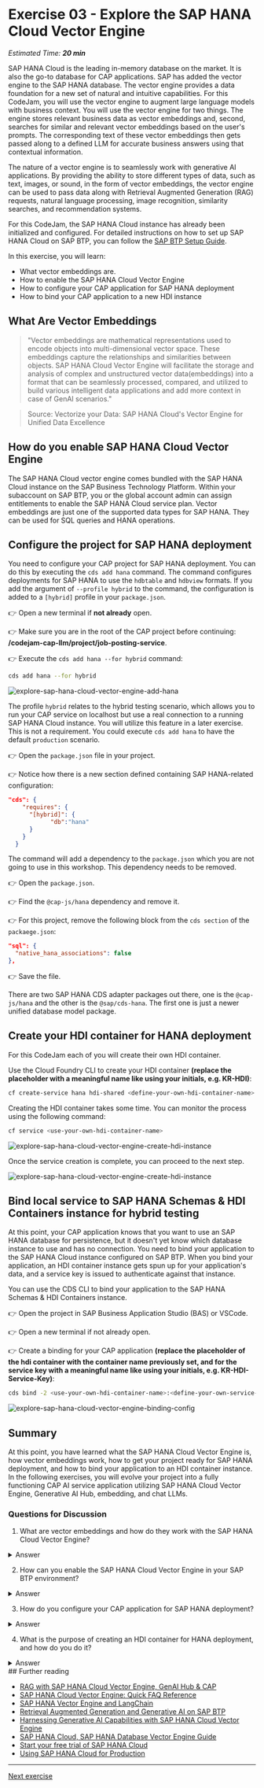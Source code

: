 # Exercise 03 - Explore the SAP HANA Cloud Vector Engine

_Estimated Time: **20 min**_

SAP HANA Cloud is the leading in-memory database on the market. It is also the go-to database for CAP applications. SAP has added the vector engine to the SAP HANA database. The vector engine provides a data foundation for a new set of natural and intuitive capabilities. For this CodeJam, you will use the vector engine to augment large language models with business context. You will use the vector engine for two things. The engine stores relevant business data as vector embeddings and, second, searches for similar and relevant vector embeddings based on the user's prompts. The corresponding text of these vector embeddings then gets passed along to a defined LLM for accurate business answers using that contextual information.

The nature of a vector engine is to seamlessly work with generative AI applications. By providing the ability to store different types of data, such as text, images, or sound, in the form of vector embeddings, the vector engine can be used to pass data along with Retrieval Augmented Generation (RAG) requests, natural language processing, image recognition, similarity searches, and recommendation systems.

For this CodeJam, the SAP HANA Cloud instance has already been initialized and configured. For detailed instructions on how to set up SAP HANA Cloud on SAP BTP, you can follow the [SAP BTP Setup Guide](../../btp-setup-guide.md).

In this exercise, you will learn:

- What vector embeddings are.
- How to enable the SAP HANA Cloud Vector Engine
- How to configure your CAP application for SAP HANA deployment
- How to bind your CAP application to a new HDI instance

## What Are Vector Embeddings

> "Vector embeddings are mathematical representations used to encode objects into multi-dimensional vector space. These embeddings capture the relationships and similarities between objects. SAP HANA Cloud Vector Engine will facilitate the storage and analysis of complex and unstructured vector data(embeddings) into a format that can be seamlessly processed, compared, and utilized to build various intelligent data applications and add more context in case of GenAI scenarios."

> Source: Vectorize your Data: SAP HANA Cloud's Vector Engine for Unified Data Excellence

## How do you enable SAP HANA Cloud Vector Engine

The SAP HANA Cloud vector engine comes bundled with the SAP HANA Cloud instance on the SAP Business Technology Platform. Within your subaccount on SAP BTP, you or the global account admin can assign entitlements to enable the SAP HANA Cloud service plan.
Vector embeddings are just one of the supported data types for SAP HANA. They can be used for SQL queries and HANA operations.

## Configure the project for SAP HANA deployment

You need to configure your CAP project for SAP HANA deployment. You can do this by executing the `cds add hana` command. The command configures deployments for SAP HANA to use the `hdbtable` and `hdbview` formats. If you add the argument of `--profile hybrid` to the command, the configuration is added to a `[hybrid]` profile in your `package.json`.

👉 Open a new terminal if **not already** open.

👉 Make sure you are in the root of the CAP project before continuing: **/codejam-cap-llm/project/job-posting-service**.

👉 Execute the `cds add hana --for hybrid` command:

```bash
cds add hana --for hybrid
```

![explore-sap-hana-cloud-vector-engine-add-hana](./assets/01-explore-sap-hana-cloud-vector-engine-add-hana.png)

The profile `hybrid` relates to the hybrid testing scenario, which allows you to run your CAP service on localhost but use a real connection to a running SAP HANA Cloud instance. You will utilize this feature in a later exercise. This is not a requirement. You could execute `cds add hana` to have the default `production` scenario.

👉 Open the `package.json` file in your project.

👉 Notice how there is a new section defined containing SAP HANA-related configuration:

```JSON
"cds": {
    "requires": {
      "[hybrid]": {
            "db":"hana"
      }
    }
  }
```

The command will add a dependency to the `package.json` which you are not going to use in this workshop. This dependency needs to be removed.

👉 Open the `package.json`.

👉 Find the `@cap-js/hana` dependency and remove it.

👉 For this project, remove the following block from the `cds section` of the `packaege.json`:

```JSON
"sql": {
  "native_hana_associations": false
},
```

👉 Save the file.

There are two SAP HANA CDS adapter packages out there, one is the `@cap-js/hana` and the other is the `@sap/cds-hana`. The first one is just a newer unified database model package.

## Create your HDI container for HANA deployment

For this CodeJam each of you will create their own HDI container.

Use the Cloud Foundry CLI to create your HDI container **(replace the placeholder with a meaningful name like using your initials, e.g. KR-HDI)**:

```bash
cf create-service hana hdi-shared <define-your-own-hdi-container-name>
```

Creating the HDI container takes some time. You can monitor the process using the following command:

```bash
cf service <use-your-own-hdi-container-name>
```

![explore-sap-hana-cloud-vector-engine-create-hdi-instance](./assets/04-explore-sap-hana-cloud-vector-engine-create-hdi-instance.png)

Once the service creation is complete, you can proceed to the next step.

![explore-sap-hana-cloud-vector-engine-create-hdi-instance](./assets/03-explore-sap-hana-cloud-vector-engine-create-hdi-instance-done.png)

## Bind local service to SAP HANA Schemas & HDI Containers instance for hybrid testing

At this point, your CAP application knows that you want to use an SAP HANA database for persistence, but it doesn't yet know which database instance to use and has no connection. You need to bind your application to the SAP HANA Cloud instance configured on SAP BTP. When you bind your application, an HDI container instance gets spun up for your application's data, and a service key is issued to authenticate against that instance.

You can use the CDS CLI to bind your application to the SAP HANA Schemas & HDI Containers instance.

👉 Open the project in SAP Business Application Studio (BAS) or VSCode.

👉 Open a new terminal if not already open.

👉 Create a binding for your CAP application **(replace the placeholder of the hdi container with the container name previously set, and for the service key with a meaningful name like using your initials, e.g. KR-HDI-Service-Key)**:

```bash
cds bind -2 <use-your-own-hdi-container-name>:<define-your-own-service-key-name>
```

![explore-sap-hana-cloud-vector-engine-binding-config](./assets/02-explore-sap-hana-cloud-vector-engine-binding-config.png)

## Summary

At this point, you have learned what the SAP HANA Cloud Vector Engine is, how vector embeddings work, how to get your project ready for SAP HANA deployment, and how to bind your application to an HDI container instance. In the following exercises, you will evolve your project into a fully functioning CAP AI service application utilizing SAP HANA Cloud Vector Engine, Generative AI Hub, embedding, and chat LLMs.

### Questions for Discussion

1. What are vector embeddings and how do they work with the SAP HANA Cloud Vector Engine?
<details><summary>Answer</summary>
   Vector embeddings are mathematical representations that encode objects into a multi-dimensional vector space. They capture relationships and similarities between different objects. The SAP HANA Cloud Vector Engine facilitates the storage, analysis, and comparison of complex and unstructured vector data (embeddings).
   </details>

2. How can you enable the SAP HANA Cloud Vector Engine in your SAP BTP environment?
<details><summary>Answer</summary>
The SAP HANA Cloud Vector Engine comes bundled with SAP HANA Cloud on the SAP Business Technology Platform.
</details>

3. How do you configure your CAP application for SAP HANA deployment?
<details><summary>Answer</summary>
To configure your CAP application for SAP HANA deployment, you can run the command:

```bash
cds add hana --for hybrid
```

</details>

4. What is the purpose of creating an HDI container for HANA deployment, and how do you do it?
<details><summary>Answer</summary>
An HDI (HANA Deployment Infrastructure) container is a secure storage container for database artifacts like tables and views in SAP HANA Cloud. Each CAP application can use its own HDI container to store and read data from the HANA databaase. To create an HDI container, you can use the Cloud Foundry CLI.

```bash
cf create-service hana hdi-shared <your-hdi-container-name>
```

After the container is created, you can bind it to your CAP application to allow it to interact with the SAP HANA database.

</details>
## Further reading

- [RAG with SAP HANA Cloud Vector Engine, GenAI Hub & CAP](https://community.sap.com/t5/technology-blogs-by-sap/rag-with-sap-hana-cloud-vector-engine-genai-hub-amp-cap/ba-p/13700459)
- [SAP HANA Cloud Vector Engine: Quick FAQ Reference](https://community.sap.com/t5/technology-blogs-by-sap/sap-hana-cloud-vector-engine-quick-faq-reference/ba-p/13675212)
- [SAP HANA Vector Engine and LangChain](https://community.sap.com/t5/technology-blogs-by-sap/hana-vector-engine-and-langchain/ba-p/13636959)
- [Retrieval Augmented Generation and Generative AI on SAP BTP
  ](https://discovery-center.cloud.sap/refArchDetail/ref-arch-open-ai)
- [Harnessing Generative AI Capabilities with SAP HANA Cloud Vector Engine
  ](https://discovery-center.cloud.sap/missiondetail/4405/4691/?tab=overview)
- [SAP HANA Cloud, SAP HANA Database Vector Engine Guide](https://help.sap.com/docs/hana-cloud-database/sap-hana-cloud-sap-hana-database-vector-engine-guide/sap-hana-cloud-sap-hana-database-vector-engine-guide?locale=en-US)
- [Start your free trial of SAP HANA Cloud](https://www.sap.com/products/technology-platform/hana/trial.html)
- [Using SAP HANA Cloud for Production
  ](https://cap.cloud.sap/docs/guides/databases-hana)

---

[Next exercise](../04-define-db-schema/README.md)
